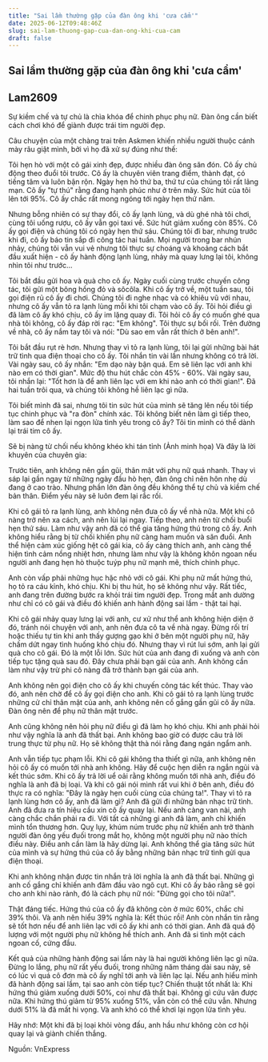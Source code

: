 ```yaml
---
title: "Sai lầm thường gặp của đàn ông khi 'cưa cẩm'"
date: 2025-06-12T09:48:46Z
slug: sai-lam-thuong-gap-cua-dan-ong-khi-cua-cam
draft: false
---
```


## Sai lầm thường gặp của đàn ông khi 'cưa cẩm'

## Lam2609

Sự kiềm chế và tự chủ là chìa khóa để chinh phục phụ nữ. Đàn ông cần biết cách chơi khó để giành được trái tim người đẹp.

Câu chuyện của một chàng trai trên Askmen khiến nhiều người thuộc cánh mày râu giật mình, bởi vì họ đã xử sự đúng như thế:

Tôi hẹn hò với một cô gái xinh đẹp, được nhiều đàn ông săn đón. Cô ấy chủ động theo đuổi tôi trước. Cô ấy là chuyên viên trang điểm, thành đạt, có tiếng tăm và luôn bận rộn. Ngày hẹn hò thứ ba, thứ tư của chúng tôi rất lãng mạn. Cô ấy "tự thú" rằng đang hạnh phúc như ở trên mây. Sức hút của tôi lên tới 95%. Cô ấy chắc rất mong ngóng tới ngày hẹn thứ năm. 

Nhưng bỗng nhiên có sự thay đổi, cô ấy lạnh lùng, và dù ghé nhà tôi chơi, cùng tôi uống rượu, cô ấy vẫn gọi taxi về. Sức hút giảm xuống còn 85%. Cô ấy gọi điện và chúng tôi có ngày hẹn thứ sáu. Chúng tôi đi bar, nhưng trước khi đi, cô ấy báo tin sắp đi công tác hai tuần. Mọi người trong bar nhún nhảy, chúng tôi vẫn vui vẻ nhưng tôi thực sự choáng và khoảng cách bắt đầu xuất hiện - cô ấy hành động lạnh lùng, nhảy mà quay lưng lại tôi, không nhìn tôi như trước…

Tôi bắt đầu gửi hoa và quà cho cô ấy. Ngày cuối cùng trước chuyến công tác, tôi gửi một bông hồng đỏ và sôcôla. Khi cô ấy trở về, một tuần sau, tôi gọi điện rủ cô ấy đi chơi. Chúng tôi đi nghe nhạc và có khiêu vũ với nhau, nhưng cô ấy vẫn tỏ ra lạnh lùng mỗi khi tôi chạm vào cô ấy. Tôi hỏi điều gì đã làm cô ấy khó chịu, cô ấy im lặng quay đi. Tôi hỏi cô ấy có muốn ghé qua nhà tôi không, cô ấy đáp rời rạc: "Em không". Tôi thực sự bối rối. Trên đường về nhà, cô ấy nắm tay tôi và nói: "Dù sao em vẫn rất thích ở bên anh!". 

Tôi bắt đầu rụt rè hơn. Nhưng thay vì tỏ ra lạnh lùng, tôi lại gửi những bài hát trữ tình qua điện thoại cho cô ấy. Tôi nhắn tin vài lần nhưng không có trả lời. Vài ngày sau, cô ấy nhắn: "Em dạo này bận quá. Em sẽ liên lạc với anh khi nào em có thời gian". Mức độ thu hút chắc còn 45% - 60%. Vài ngày sau, tôi nhắn lại: "Tốt hơn là để anh liên lạc với em khi nào anh có thời gian!". Đã hai tuần trôi qua, và chúng tôi không hề liên lạc gì nữa. 

Tôi biết mình đã sai, nhưng tôi tin sức hút của mình sẽ tăng lên nếu tôi tiếp tục chinh phục và "ra đòn" chính xác. Tôi không biết nên làm gì tiếp theo, làm sao để nhen lại ngọn lửa tình yêu trong cô ấy? Tôi tin mình có thể dành lại trái tim cô ấy.



Sẽ bị nàng từ chối nếu không khéo khi tán tỉnh (Ảnh minh họa)​
Và đây là lời khuyên của chuyên gia:

​Trước tiên, anh không nên gần gũi, thân mật với phụ nữ quá nhanh. Thay vì sáp lại gần ngay từ những ngày đầu hò hẹn, đàn ông chỉ nên hôn nhẹ dù đang ở cao trào. Nhưng phần lớn đàn ông đều không thể tự chủ và kiềm chế bản thân. Điểm yếu này sẽ luôn đem lại rắc rối. 

Khi cô gái tỏ ra lạnh lùng, anh không nên đưa cô ấy về nhà nữa. Một khi cô nàng trở nên xa cách, anh nên lùi lại ngay. Tiếp theo, anh nên từ chối buổi hẹn thứ sáu. Làm như vậy anh đã có thể gia tăng hứng thú trong cô ấy. Anh không hiểu rằng bị từ chối khiến phụ nữ càng ham muốn và săn đuổi. Anh thể hiện cảm xúc giống hệt cô gái kia, cô ấy càng thích anh, anh càng thể hiện tình cảm nồng nhiệt hơn, nhưng làm như vậy là không khôn ngoan nếu người anh đang hẹn hò thuộc tuýp phụ nữ mạnh mẽ, thích chinh phục.

Anh còn vấp phải những hục hặc nhỏ với cô gái. Khi phụ nữ mất hứng thú, họ tỏ ra cáu kỉnh, khó chịu. Khi bị thu hút, họ sẽ không như vậy. Rất tiếc, anh đang trên đường bước ra khỏi trái tim người đẹp. Trong mắt anh dường như chỉ có cô gái và điều đó khiến anh hành động sai lầm - thật tai hại.

Khi cô gái nhảy quay lưng lại với anh, cư xử như thể anh không hiện diện ở đó, tránh nói chuyện với anh, anh nên đưa cô ta về nhà ngay. Đừng rối trí hoặc thiếu tự tin khi anh thấy gượng gạo khi ở bên một người phụ nữ, hãy chấm dứt ngay tình huống khó chịu đó. Nhưng thay vì rút lui sớm, anh lại gửi quà cho cô gái. Đó là một lỗi lớn. Sức hút của anh đang đi xuống và anh còn tiếp tục tặng quà sau đó. Đây chưa phải bạn gái của anh. Anh không cần làm như vậy trừ phi cô nàng đã trở thành bạn gái của anh. 

Anh không nên gọi điện cho cô ấy khi chuyến công tác kết thúc. Thay vào đó, anh nên chờ để cô ấy gọi điện cho anh. Khi cô gái tỏ ra lạnh lùng trước những cử chỉ thân mật của anh, anh không nên cố gắng gần gũi cô ấy nữa. Đàn ông nên để phụ nữ thân mật trước. 

Anh cũng không nên hỏi phụ nữ điều gì đã làm họ khó chịu. Khi anh phải hỏi như vậy nghĩa là anh đã thất bại. Anh không bao giờ có được câu trả lời trung thực từ phụ nữ. Họ sẽ không thật thà nói rằng đang ngán ngẩm anh.

Anh vẫn tiếp tục phạm lỗi. Khi cô gái không tha thiết gì nữa, anh không nên hỏi cô ấy có muốn tới nhà anh không. Hãy để cuộc hẹn diễn ra ngắn ngủi và kết thúc sớm. Khi cô ấy trả lời uể oải rằng không muốn tới nhà anh, điều đó nghĩa là anh đã bị loại. Và khi cô gái nói mình rất vui khi ở bên anh, điều đó thực ra có nghĩa: "Đây là ngày hẹn cuối cùng của chúng ta!".
Thay vì tỏ ra lạnh lùng hơn cô ấy, anh đã làm gì? Anh đã gửi đi những bản nhạc trữ tình. Anh đã đưa ra tín hiệu cầu xin cô ấy quay lại. Nếu anh càng van nài, anh càng chắc chắn phải ra đi. Với tất cả những gì anh đã làm, anh chỉ khiến mình tổn thương hơn. Quỵ lụy, khúm núm trước phụ nữ khiến anh trở thành người đàn ông yếu đuối trong mắt họ, không một người phụ nữ nào thích điều này. Điều anh cần làm là hãy dừng lại. Anh không thể gia tăng sức hút của mình và sự hứng thú của cô ấy bằng những bản nhạc trữ tình gửi qua điện thoại. 

Khi anh không nhận được tin nhắn trả lời nghĩa là anh đã thất bại. Những gì anh cố gắng chỉ khiến anh đâm đầu vào ngõ cụt. Khi cô ấy bảo rằng sẽ gọi cho anh khi nào rảnh, đó là cách phụ nữ nói: "Đừng gọi cho tôi nữa!".

Thật đáng tiếc. Hứng thú của cô ấy đã không còn ở mức 60%, chắc chỉ 39% thôi. Và anh nên hiểu 39% nghĩa là: Kết thúc rồi! Anh còn nhắn tin rằng sẽ tốt hơn nếu để anh liên lạc với cô ấy khi anh có thời gian. Anh đã quá độ lượng với một người phụ nữ không hề thích anh. Anh đã si tình một cách ngoan cố, cứng đầu.

Kết quả của những hành động sai lầm này là hai người không liên lạc gì nữa. Đừng lo lắng, phụ nữ rất yếu đuối, trong những năm tháng dài sau này, sẽ có lúc vì quá cô đơn mà cô ấy nghĩ tới anh và liên lạc lại.
Nếu anh hiểu mình đã hành động sai lầm, tại sao anh còn tiếp tục? Chiến thuật tốt nhất là: Khi hứng thú giảm xuống dưới 50%, coi như đã thất bại. Không gì cứu vãn được nữa. Khi hứng thú giảm từ 95% xuống 51%, vẫn còn có thể cứu vẫn. Nhưng dưới 51% là đã mất hi vọng. Và anh khó có thể khơi lại ngọn lửa tình yêu.

Hãy nhớ: Một khi đã bị loại khỏi vòng đấu, anh hầu như không còn cơ hội quay lại và giành chiến thắng.


Nguồn: VnExpress​